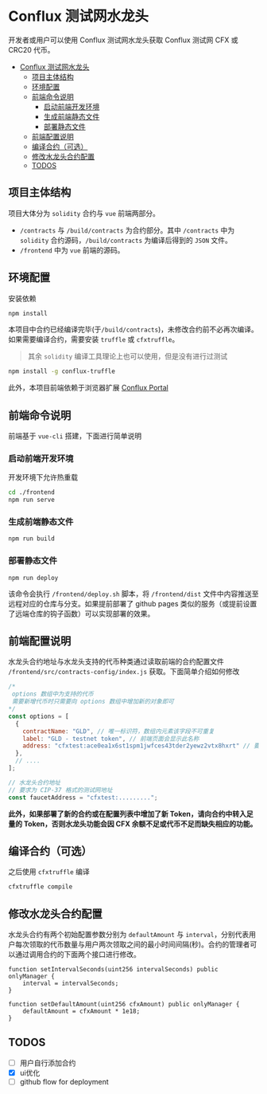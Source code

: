 # Conflux 测试网水龙头

开发者或用户可以使用 Conflux 测试网水龙头获取 Conflux 测试网 CFX 或 CRC20 代币。
- [Conflux 测试网水龙头](#conflux-测试网水龙头)
  - [项目主体结构](#项目主体结构)
  - [环境配置](#环境配置)
  - [前端命令说明](#前端命令说明)
    - [启动前端开发环境](#启动前端开发环境)
    - [生成前端静态文件](#生成前端静态文件)
    - [部署静态文件](#部署静态文件)
  - [前端配置说明](#前端配置说明)
  - [编译合约（可选）](#编译合约可选)
  - [修改水龙头合约配置](#修改水龙头合约配置)
  - [TODOS](#todos)
## 项目主体结构

项目大体分为 `solidity` 合约与 `vue` 前端两部分。

- `/contracts` 与 `/build/contracts` 为合约部分。其中 `/contracts` 中为 `solidity` 合约源码，`/build/contracts` 为编译后得到的 `JSON` 文件。
- `/frontend` 中为 `vue` 前端的源码。

## 环境配置

安装依赖

```bash
npm install
```

本项目中合约已经编译完毕(于`/build/contracts`)，未修改合约前不必再次编译。  
如果需要编译合约，需要安装 `truffle` 或 `cfxtruffle`。
> 其余 `solidity` 编译工具理论上也可以使用，但是没有进行过测试

```bash
npm install -g conflux-truffle
```

此外，本项目前端依赖于浏览器扩展 [Conflux Portal](https://portal.confluxnetwork.org/)

## 前端命令说明

前端基于 `vue-cli` 搭建，下面进行简单说明

### 启动前端开发环境

开发环境下允许热重载

```bash
cd ./frontend
npm run serve
```

### 生成前端静态文件

```bash
npm run build
```

### 部署静态文件

```
npm run deploy
```

该命令会执行 `/frontend/deploy.sh` 脚本，将 `/frontend/dist` 文件中内容推送至远程对应的仓库与分支。如果提前部署了 github pages 类似的服务（或提前设置了远端仓库的钩子函数）可以实现部署的效果。

## 前端配置说明

水龙头合约地址与水龙头支持的代币种类通过读取前端的合约配置文件 `/frontend/src/contracts-config/index.js` 获取。下面简单介绍如何修改

```javascript
/*
 options 数组中为支持的代币
 需要新增代币时只需要向 options 数组中增加新的对象即可
*/
const options = [
  {
    contractName: "GLD", // 唯一标识符，数组内元素该字段不可重复
    label: "GLD - testnet token", // 前端页面会显示此名称
    address: "cfxtest:ace0ea1x6st1spm1jwfces43tder2yewz2vtx8hxrt" // 要求为 CIP-37 格式的测试网地址
  },
  // ....
];

// 水龙头合约地址
// 要求为 CIP-37 格式的测试网地址
const faucetAddress = "cfxtest:.........";
```

**此外，如果部署了新的合约或在配置列表中增加了新 Token，请向合约中转入足量的 Token，否则水龙头功能会因 CFX 余额不足或代币不足而缺失相应的功能。**

## 编译合约（可选）

之后使用 `cfxtruffle` 编译

```bash
cfxtruffle compile
```

## 修改水龙头合约配置

水龙头合约有两个初始配置参数分别为 `defaultAmount` 与 `interval`，分别代表用户每次领取的代币数量与用户两次领取之间的最小时间间隔(秒)。合约的管理者可以通过调用合约的下面两个接口进行修改。

``` solidity
function setIntervalSeconds(uint256 intervalSeconds) public onlyManager {
    interval = intervalSeconds;
}

function setDefaultAmount(uint256 cfxAmount) public onlyManager {
    defaultAmount = cfxAmount * 1e18;
}
```

## TODOS

- [ ] 用户自行添加合约
- [x] ui优化
- [ ] github flow for deployment
